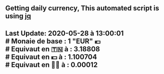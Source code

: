 ## Getting daily currency, This automated script is using [jq](https://stedolan.github.io/jq/)
## Last Update:  2020-05-28 à 13:00:01 </br># Monaie de base : 1 "EUR" 💶 </br> # Equivaut en 🇹🇳 à :  3.18808 </br> # Equivaut en 💵 à : 1.100704</br> # Equivaut en 🐱‍💻 à :  0.00012
